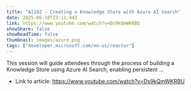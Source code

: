 ```yaml
---
title: "AI102 - Creating a Knowledge Store with Azure AI Search"
date: 2025-06-10T23:11:44Z
link: https://www.youtube.com/watch?v=Ds9kQmWKRBU
showShare: false
showReadTime: false
thumbnail: images/azure.png
tags: ["developer.microsoft.com/en-us/reactor"]
---
```

This session will guide attendees through the process of building a Knowledge Store using Azure AI Search, enabling persistent ...

- Link to article: https://www.youtube.com/watch?v=Ds9kQmWKRBU
